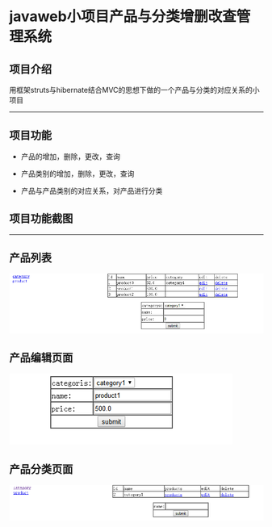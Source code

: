 javaweb小项目产品与分类增删改查管理系统
===
项目介绍
--
用框架struts与hibernate结合MVC的思想下做的一个产品与分类的对应关系的小项目

---

项目功能
---

- 产品的增加，删除，更改，查询

- 产品类别的增加，删除，更改，查询

- 产品与产品类别的对应关系，对产品进行分类


项目功能截图
---

---

产品列表
--

![](https://github.com/MuYuanM/-struts-hibernate-/raw/master/image/1.png)

产品编辑页面
--

![](https://github.com/MuYuanM/-struts-hibernate-/raw/master/image/productedit.png)

产品分类页面
--

![](https://github.com/MuYuanM/-struts-hibernate-/raw/master/image/category.png)
